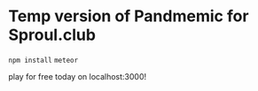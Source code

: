 # Temp version of Pandmemic for Sproul.club

`npm install`
`meteor`

play for free today on localhost:3000!

